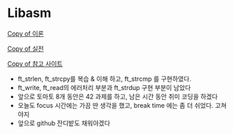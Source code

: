# Libasm

[Copy of 이론](https://www.notion.so/Copy-of-fd28e92569264d31b8923b8ac4182082)

[Copy of 실전](https://www.notion.so/Copy-of-436f6428eb264bf2800d9deb1da255f5)

[Copy of 참고 사이트](https://www.notion.so/Copy-of-7002e74b8de742f8a6ad6151992b3d01)

- ft_strlen, ft_strcpy를 복습 & 이해 하고, ft_strcmp 를 구현하였다.
- ft_write, ft_read의 에러처리 부분과 ft_strdup 구현 부분이 남았다
- 앞으로 토마토 8개 동안은 42 과제를 하고, 남은 시간 동안 취미 코딩을 하겠다
- 오늘도 focus 시간에는 가끔 딴 생각을 했고, break time 에는 좀 더 쉬었다. 고쳐야지
- 앞으로 github 잔디밭도 채워야겠다
